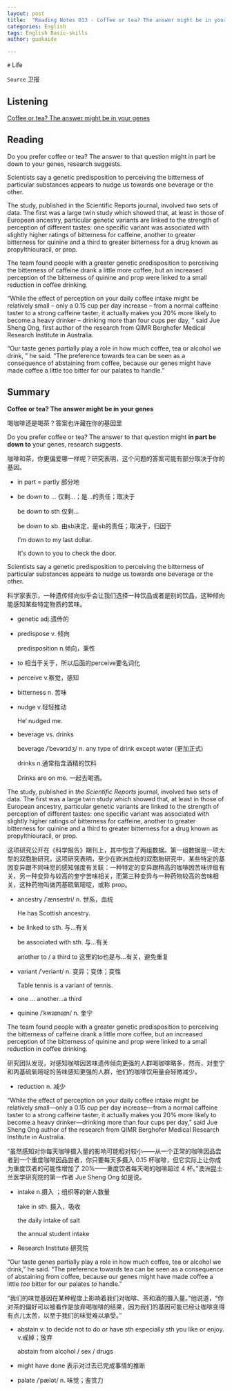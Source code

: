```yaml
---
layout: post
title:  "Reading Notes 013 - Coffee or tea? The answer might be in your genes"
categories: English
tags: English Basic-skills
author: guokaide

---
```


`#` Life

`Source` 卫报



## Listening

[Coffee or tea? The answer might be in your genes](https://reading.liulishuo.com/share/audios/NTA4MDEwMDAwMDAwMDE0Mg==?login=44086617)



## Reading

Do you prefer coffee or tea? The answer to that question might in part be down to your genes, research suggests.

Scientists say a genetic predisposition to perceiving the bitterness of particular substances appears to nudge us towards one beverage or the other.

The study, published in the Scientific Reports journal, involved two sets of data. The first was a large twin study which showed that, at least in those of European ancestry, particular genetic variants are linked to the strength of perception of different tastes: one specific variant was associated with slightly higher ratings of bitterness for caffeine, another to greater bitterness for quinine and a third to greater bitterness for a drug known as propylthiouracil, or prop.

The team found people with a greater genetic predisposition to perceiving the bitterness of caffeine drank a little more coffee, but an increased perception of the bitterness of quinine and prop were linked to a small reduction in coffee drinking.

“While the effect of perception on your daily coffee intake might be relatively small – only a 0.15 cup per day increase – from a normal caffeine taster to a strong caffeine taster, it actually makes you 20% more likely to become a heavy drinker – drinking more than four cups per day, ” said Jue Sheng Ong, first author of the research from QIMR Berghofer Medical Research Institute in Australia.

“Our taste genes partially play a role in how much coffee, tea or alcohol we drink, ” he said. “The preference towards tea can be seen as a consequence of abstaining from coffee, because our genes might have made coffee a little too bitter for our palates to handle.”



## Summary

**Coffee or tea? The answer might be in your genes**

喝咖啡还是喝茶？答案也许藏在你的基因里



Do you prefer coffee or tea? The answer to that question might **in part be down to** your genes, research suggests.

咖啡和茶，你更偏爱哪一样呢？研究表明，这个问题的答案可能有部分取决于你的基因。

* in part = partly 部分地

* be down to ... 仅剩...；是...的责任；取决于

  be down to sth 仅剩...

  be down to sb. 由sb决定，是sb的责任；取决于，归因于

  I'm down to my last dollar.

  It's down to you to check the door.


Scientists say a genetic predisposition to perceiving the bitterness of particular substances appears to nudge us towards one beverage or the other.

科学家表示，一种遗传倾向似乎会让我们选择一种饮品或者是别的饮品，这种倾向能感知某些特定物质的苦味。

* genetic adj.遗传的

* predispose v. 倾向

  predisposition n.倾向，秉性

* to 相当于关于，所以后面的perceive要名词化

* perceive v.察觉，感知

* bitterness n. 苦味

* nudge v.轻轻推动

  He‘ nudged me.

* beverage vs. drinks

  beverage /ˈbevərɪdʒ/ n. any type of drink except water (更加正式)

  drinks n.通常指含酒精的饮料

  Drinks are on me. 一起去喝酒。


The study, published in *the Scientific Reports​* journal, involved two sets of data. The first was a large twin study which showed that, at least in those of European ancestry, particular genetic variants are linked to the strength of perception of different tastes: one specific variant was associated with slightly higher ratings of bitterness for caffeine, another to greater bitterness for quinine and a third to greater bitterness for a drug known as propylthiouracil, or prop.

这项研究公开在《科学报告》期刊上，其中包含了两组数据。第一组数据是一项大型的双胞胎研究，这项研究表明，至少在欧洲血统的双胞胎研究中，某些特定的基因变异跟不同味觉的感知强度有关联：一种特定的变异跟稍高的咖啡因苦味评级有关，另一种变异与较高的奎宁苦味相关，而第三种变异与一种药物较高的苦味相关，这种药物叫做丙基硫氧嘧啶，或称 prop。

* ancestry /ˈænsestri/ n. 世系，血统

  He has Scottish ancestry.

* be linked to sth. 与...有关

  be associated with sth. 与...有关

  another to / a third to 这里的to也是与...有关，避免重复

* variant /ˈveriənt/ n. 变异；变体；变性

  Table tennis is a variant of tennis.

* one ... another...a third

* quinine /ˈkwaɪnaɪn/ n. 奎宁


The team found people with a greater genetic predisposition to perceiving the bitterness of caffeine drank a little more coffee, but an increased perception of the bitterness of quinine and prop were linked to a small reduction in coffee drinking.

研究团队发现，对感知咖啡因苦味遗传倾向更强的人群喝咖啡略多，然而，对奎宁和丙基硫氧嘧啶的苦味感知更强的人群，他们的咖啡饮用量会轻微减少。

* reduction n. 减少


“While the effect of perception on your daily coffee intake might be relatively small—only a 0.15 cup per day increase—from a normal caffeine taster to a strong caffeine taster, it actually makes you 20% more likely to become a heavy drinker—drinking more than four cups per day,” said Jue Sheng Ong author of the research from QIMR Berghofer Medical Research Institute in Australia.

“虽然感知对你每天咖啡摄入量的影响可能相对较小——从一个正常的咖啡因品尝者到一个重度咖啡因品尝者，你只要每天多摄入 0.15 杯咖啡，但它实际上让你成为重度饮者的可能性增加了 20%——重度饮者每天喝的咖啡超过 4 杯。”澳洲昆士兰医学研究院的第一作者 Jue Sheng Ong 如是说。

* intake n.摄入 ；组织等的新人数量

  take in sth. 摄入，吸收

  the daily intake of salt

  the annual student intake

* Research Institute 研究院



“Our taste genes partially play a role in how much coffee, tea or alcohol we drink,” he said. “The preference towards tea can be seen as a consequence of abstaining from coffee, because our genes might have made coffee a little *too* bitter for our palates *to* handle.”

“我们的味觉基因在某种程度上影响着我们对咖啡、茶和酒的摄入量。”他说道，“你对茶的偏好可以被看作是放弃喝咖啡的结果，因为我们的基因可能已经让咖啡变得有点儿太苦，以至于我们的味觉难以承受。”

* abstain v. to decide not to do or have sth especially sth you like or enjoy. v.戒掉；放弃

  abstain from alcohol / sex / drugs

* might have done 表示对过去已完成事情的推断 

* palate /ˈpælət/ n. 味觉；鉴赏力





